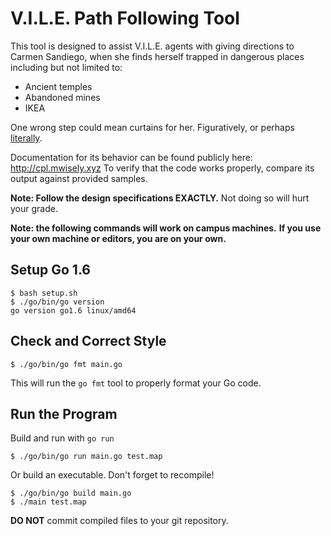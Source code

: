 # V.I.L.E. Path Following Tool

This tool is designed to assist V.I.L.E. agents with giving directions to Carmen Sandiego, when she finds herself trapped in dangerous places including but not limited to:

* Ancient temples
* Abandoned mines
* IKEA

One wrong step could mean curtains for her.
Figuratively, or perhaps [literally](http://www.ikea.com/us/en/search/?query=curtains).

Documentation for its behavior can be found publicly here: http://cpl.mwisely.xyz
To verify that the code works properly, compare its output against provided samples.

**Note: Follow the design specifications EXACTLY.**
Not doing so will hurt your grade.

**Note: the following commands will work on campus machines.**
**If you use your own machine or editors, you are on your own.**

## Setup Go 1.6

~~~shell
$ bash setup.sh
$ ./go/bin/go version
go version go1.6 linux/amd64
~~~

## Check and Correct Style

~~~shell
$ ./go/bin/go fmt main.go
~~~~

This will run the `go fmt` tool to properly format your Go code.

## Run the Program

Build and run with `go run`

~~~shell
$ ./go/bin/go run main.go test.map
~~~

Or build an executable.
Don't forget to recompile!

~~~shell
$ ./go/bin/go build main.go
$ ./main test.map
~~~

**DO NOT** commit compiled files to your git repository.
